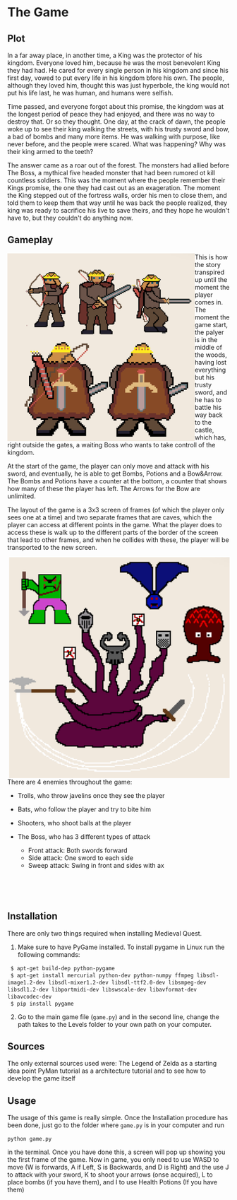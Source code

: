 # The Game

## Plot

In a far away place, in another time, a King was the protector of his kingdom. Everyone loved him, because he was the most benevolent King they had had. He cared for every single person in his kingdom and since his first day, vowed to put every life in his kingdom bfore his own. The people, although they loved him, thought this was just hyperbole, the king would not put his life last, he was human, and humans were selfish. 

Time passed, and everyone forgot about this promise, the kingdom was at the longest period of peace they had enjoyed, and there was no way to destroy that. Or so they thought. One day, at the crack of dawn, the people woke up to see their king walking the streets, with his trusty sword and bow, a bad of bombs and many more items. He was walking with purpose, like never before, and the people were scared. What was happening? Why was their king armed to the teeth?

The answer came as a roar out of the forest. The monsters had allied before The Boss, a mythical five headed monster that had been rumored ot kill countless soldiers. This was the moment where the people remember their Kings promise, the one they had cast out as an exageration. The moment the King stepped out of the fortress walls, order his men to close them, and told them to keep them that way until he was back the people realized, they king was ready to sacrifice his live to save theirs, and they hope he wouldn't have to, but they couldn't do anything now.

## Gameplay

<img src="images/king.png" width="425" heigth="450" align="left">

<p aling="left">
This is how the story transpired up until the moment the player comes in. The moment the game start, the palyer is in the middle of the woods, having lost everything but his trusty sword, and he has to battle his way back to the castle, which has, right outside the gates, a waiting Boss who wants to take controll of the kingdom.<br>

At the start of the game, the player can only move and attack with his sword, and eventually, he is able to get Bombs, Potions and a Bow&Arrow. The Bombs and Potions have a counter at the bottom, a counter that shows how many of these the player has left. The Arrows for the Bow are unlimited.

The layout of the game is a 3x3 screen of frames (of which the player only sees one at a time) and two separate frames that are caves, which the player can access at different points in the game. What the player does to access these is walk up to the different parts of the border of the screen that lead to other frames, and when he collides with these, the player will be transported to the new screen.
</p>
<img src="images/enemies.png" width="500" heigth="400" align="right">

There are 4 enemies throughout the game: 

- Trolls, who throw javelins once they see the player <br>
  
- Bats, who follow the player and try to bite him <br>
  
- Shooters, who shoot balls at the player <br>
  
- The Boss, who has 3 different types of attack<br>
  * Front attack: Both swords forward <br>
  * Side attack: One sword to each side <br>
  * Sweep attack: Swing in front and sides with ax <br>

<br><br><br>
## Installation

There are only two things required when installing Medieval Quest. 
1. Make sure to have PyGame installed.
  To install pygame in Linux run the following commands:
 ```
  $ apt-get build-dep python-pygame
  $ apt-get install mercurial python-dev python-numpy ffmpeg libsdl-image1.2-dev libsdl-mixer1.2-dev libsdl-ttf2.0-dev libsmpeg-dev libsdl1.2-dev libportmidi-dev libswscale-dev libavformat-dev libavcodec-dev
  $ pip install pygame
 ```
2. Go to the main game file (`game.py`) and in the second line, change the path takes to the Levels folder to your own path on your computer.

## Sources
The only external sources used were:
The Legend of Zelda as a starting idea point
PyMan tutorial as a architecture tutorial and to see how to develop the game itself

 
## Usage

The usage of this game is really simple. Once the Installation procedure has been done, just go to the folder where `game.py` is in your computer and run
```
python game.py
```
in the terminal. Once you have done this, a screen will pop up showing you the first frame of the game. Now in game, you only need to use WASD to move (W is forwards, A if Left, S is Backwards, and D is Right) and the use J to attack with your sword, K to shoot your arrows (onse acquired), L to place bombs (if you have them), and I to use Health Potions (If you have them)

